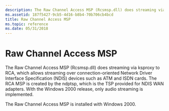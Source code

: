 ```yaml
---
description: The Raw Channel Access MSP (Rcsmsp.dll) does streaming via ksproxy to RCA, which allows streaming over connection-oriented Network Driver Interface Specification (NDIS) devices such as ATM and ISDN cards.
ms.assetid: 187f5427-9cb5-4d16-b8b4-70b706cb4bcd
title: Raw Channel Access MSP
ms.topic: reference
ms.date: 05/31/2018
---
```


# Raw Channel Access MSP

The Raw Channel Access MSP (Rcsmsp.dll) does streaming via ksproxy to RCA, which allows streaming over connection-oriented Network Driver Interface Specification (NDIS) devices such as ATM and ISDN cards. The RCA MSP is created by the ndptsp, which is the TSP provided for NDIS WAN adapters. With the Windows 2000 release, only audio streaming is implemented.

The Raw Channel Access MSP is installed with Windows 2000.

 

 




